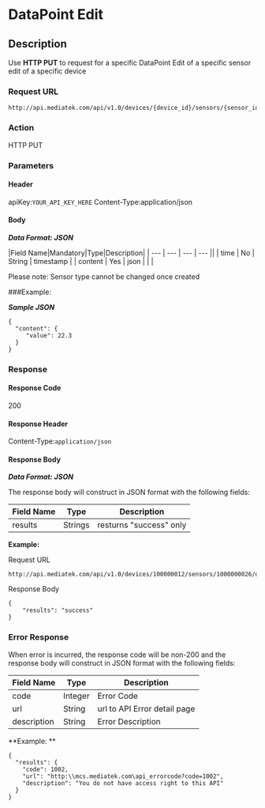 # DataPoint Edit

## Description

Use **HTTP PUT** to request for a specific DataPoint Edit of a specific sensor edit of a specific device


### Request URL

```
http://api.mediatek.com/api/v1.0/devices/{device_id}/sensors/{sensor_id}/datapoints/{datapoint_id}
```

### Action
HTTP PUT

### Parameters

#### Header

apiKey:`YOUR_API_KEY_HERE`
Content-Type:application/json

#### Body

***Data Format: JSON***

|Field Name|Mandatory|Type|Description|
| --- | --- | --- | --- ||
| time | No | String | timestamp |
| content | Yes | json |  | |

Please note: Sensor type cannot be changed once created

###Example:

***Sample JSON***

```
{
  "content": {
     "value": 22.3
  }
}
```

### Response

#### Response Code
200

#### Response Header

Content-Type:`application/json`

#### Response Body

***Data Format: JSON***

The response body will construct in JSON format with the following fields:

| Field Name | Type | Description |
| --- | --- | --- |
| results | Strings | resturns "success" only|

**Example:**

Request URL
```
http://api.mediatek.com/api/v1.0/devices/100000012/sensors/1000000026/datapoints/10000000261410231119907
```

Response Body

```
{
    "results": "success"
}
```

### Error Response

When error is incurred, the response code will be non-200 and the response body will construct in JSON format with the following fields:

| Field Name | Type |Description|
| --- | --- | --- |
| code | Integer | Error Code |
| url | String | url to API Error detail page |
| description | String | Error Description |

**Example: **
```
{
  "results": {
    "code": 1002,
    "url": "http:\\mcs.mediatek.com\api_errorcode?code=1002",
    "description": "You do not have access right to this API"
  }
}
```

